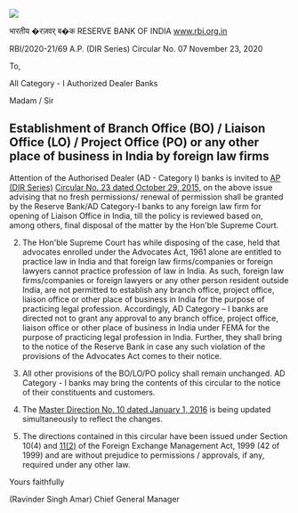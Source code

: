 ![](_page_0_Picture_0.jpeg)

भारतीय �रज़वर् ब�क RESERVE BANK OF INDIA www.rbi.org.in

RBI/2020-21/69 A.P. (DIR Series) Circular No. 07 November 23, 2020

To,

All Category - I Authorized Dealer Banks

Madam / Sir

## **Establishment of Branch Office (BO) / Liaison Office (LO) / Project Office (PO) or any other place of business in India by foreign law firms**

Attention of the Authorised Dealer (AD - Category I) banks is invited to [AP \(DIR Series\)](https://www.rbi.org.in/Scripts/NotificationUser.aspx?Id=10092&Mode=0)  [Circular No. 23 dated October 29, 2015,](https://www.rbi.org.in/Scripts/NotificationUser.aspx?Id=10092&Mode=0) on the above issue advising that no fresh permissions/ renewal of permission shall be granted by the Reserve Bank/AD Category-I banks to any foreign law firm for opening of Liaison Office in India, till the policy is reviewed based on, among others, final disposal of the matter by the Hon'ble Supreme Court.

2. The Hon'ble Supreme Court has while disposing of the case, held that advocates enrolled under the Advocates Act, 1961 alone are entitled to practice law in India and that foreign law firms/companies or foreign lawyers cannot practice profession of law in India. As such, foreign law firms/companies or foreign lawyers or any other person resident outside India, are not permitted to establish any branch office, project office, liaison office or other place of business in India for the purpose of practicing legal profession. Accordingly, AD Category – I banks are directed not to grant any approval to any branch office, project office, liaison office or other place of business in India under FEMA for the purpose of practicing legal profession in India. Further, they shall bring to the notice of the Reserve Bank in case any such violation of the provisions of the Advocates Act comes to their notice.

3. All other provisions of the BO/LO/PO policy shall remain unchanged. AD Category - I banks may bring the contents of this circular to the notice of their constituents and customers.

4. The [Master Direction No. 10 dated January 1, 2016](https://www.rbi.org.in/Scripts/BS_ViewMasDirections.aspx?id=10404) is being updated simultaneously to reflect the changes.

5. The directions contained in this circular have been issued under Section 10(4) and [11\(2\)](http://172.31.13.51/kmt/GetDocument.asp?PageRef=ecm/fema_c03.htm#s11.2) of the Foreign Exchange Management Act, 1999 (42 of 1999) and are without prejudice to permissions / approvals, if any, required under any other law.

Yours faithfully

(Ravinder Singh Amar) Chief General Manager